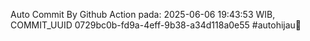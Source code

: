 Auto Commit By Github Action pada: 2025-06-06 19:43:53 WIB, COMMIT_UUID 0729bc0b-fd9a-4eff-9b38-a34d118a0e55 #autohijau🗿
